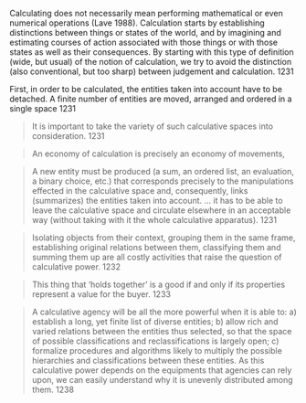 Calculating does not necessarily mean performing mathematical or even numerical operations (Lave 1988). Calculation starts by establishing distinctions between things or states of the world, and by imagining and estimating courses of action associated with those things or with those states as well as their consequences. By starting with this type of definition (wide, but usual) of the notion of calculation, we try to avoid the distinction (also conventional, but too sharp) between judgement and calculation. 1231


First, in order to be calculated, the entities taken into account have to be detached. A finite number of entities are moved, arranged and ordered in a single space 1231

>It is important to take the variety of such calculative spaces into consideration. 1231

>An economy of calculation is precisely an economy of movements, 

>A new entity must be produced (a sum, an ordered list, an evaluation, a binary choice, etc.) that corresponds precisely to the manipulations effected in the calculative space and, consequently, links (summarizes) the entities taken into account. ... it has to be able to leave the calculative space and circulate elsewhere in an acceptable way (without taking with it the whole calculative apparatus). 1231 

>Isolating objects from their context, grouping them in the same frame, establishing original relations between them, classifying them and summing them up are all costly activities that raise the question of calculative power. 1232

> This thing that ‘holds together’ is a good if and only if its properties represent a value for the buyer. 1233

> A calculative agency will be all the more powerful when it is able to: a) establish a long, yet finite list of diverse entities; b) allow rich and varied relations between the entities thus selected, so that the space of possible classifications and reclassifications is largely open; c) formalize procedures and algorithms likely to multiply the possible hierarchies and classifications between these entities. As this calculative power depends on the equipments that agencies can rely upon, we can easily understand why it is unevenly distributed among them. 1238
